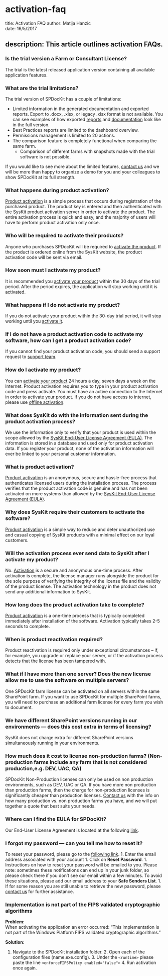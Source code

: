 # activation-faq

title: Activation FAQ author: Matija Hanzic  
date: 16/5/2017

## description: This article outlines activation FAQs.

### Is the trial version a Farm or Consultant License?

The trial is the latest released application version containing all available application features.

### What are the trial limitations?

The trial version of SPDocKit has a couple of limitations:

* Limited information in the generated documentation and exported reports. Export to .docx, .xlsx, or legacy .xlsx format is not available. You can see examples of how exported [reports](https://www.syskit.com/products/spdockit/resources/documentation-report-examples/) and [documentation](https://www.syskit.com/products/spdockit/resources/documentation-report-examples/) look like in the full version.
* Best Practices reports are limited to the dashboard overview.
* Permissions management is limited to 20 actions.
* The comparison feature is completely functional when comparing the same farm.
  * Comparison of different farms with snapshots made with the trial software is not possible.

If you would like to see more about the limited features, [contact us](https://www.syskit.com/company/contact-us/) and we will be more than happy to organize a demo for you and your colleagues to show SPDocKit at its full strength.

### What happens during product activation?

[Product activation](activation-faq.md#internal/activation/activate-spdockit) is a simple process that occurs during registration of the purchased product. The product key is entered and then authenticated with the SysKit product activation server in order to activate the product. The entire activation process is quick and easy, and the majority of users will have to perform product activation only once.

### Who will be required to activate their products?

Anyone who purchases SPDocKit will be required to [activate the product](activation-faq.md#internal/activation/activate-spdockit). If the product is ordered online from the SysKit website, the product activation code will be sent via email.

### How soon must I activate my product?

It is recommended you [activate your product](activation-faq.md#internal/activation/activate-spdockit) within the 30 days of the trial period. After the period expires, the application will stop working until it is activated.

### What happens if I do not activate my product?

If you do not activate your product within the 30-day trial period, it will stop working until you [activate it](activation-faq.md#internal/activation/activate-spdockit).

### If I do not have a product activation code to activate my software, how can I get a product activation code?

If you cannot find your product activation code, you should send a support request to [support team](https://www.syskit.com/company/contact-us/).

### How do I activate my product?

You can [activate your product](activation-faq.md#internal/activation/activate-spdockit) 24 hours a day, seven days a week on the Internet. Product activation requires you to type in your product activation code and press activate. You must have an active connection to the Internet in order to activate your product. If you do not have access to internet, please use [offline activation](activation-faq.md#internal/activation/activate-spdockit).

### What does SysKit do with the information sent during the product activation process?

We use the information only to verify that your product is used within the scope allowed by the [SysKit End-User License Agreement \(EULA\)](https://www.syskit.com/eula). The information is stored in a database and used only for product activation data. If you register your product, none of the activation information will ever be linked to your personal customer information.

### What is product activation?

[Product activation](activation-faq.md#internal/activation/activate-spdockit) is an anonymous, secure and hassle-free process that authenticates licensed users during the installation process. The process verifies that the product activation code is genuine and has not been activated on more systems than allowed by the [SysKit End-User License Agreement \(EULA\)](https://www.syskit.com/eula).

### Why does SysKit  require their customers to activate the software?

[Product activation](activation-faq.md#internal/activation/activate-spdockit) is a simple way to reduce and deter unauthorized use and casual copying of SysKit products with a minimal effect on our loyal customers.

### Will the activation process ever send data to SysKit after I activate my product?

No. [Activation](activation-faq.md#internal/activation/activate-spdockit) is a secure and anonymous one-time process. After activation is complete, the license manager runs alongside the product for the sole purpose of verifying the integrity of the license file and the validity of the product license. The activation technology in the product does not send any additional information to SysKit.

### How long does the product activation take to complete?

[Product activation](activation-faq.md#internal/activation/activate-spdockit) is a one-time process that is typically completed immediately after installation of the software. Activation typically takes 2-5 seconds to complete.

### When is product reactivation required?

Product reactivation is required only under exceptional circumstances – if, for example, you upgrade or replace your server, or if the activation process detects that the license has been tampered with.

### What if I have more than one server? Does the new license allow me to use the software on multiple servers?

One SPDocKit farm license can be activated on all servers within the same SharePoint farm. If you want to use SPDocKit for multiple SharePoint farms, you will need to purchase an additional farm license for every farm you wish to document.

### We have different SharePoint versions running in our environments — does this cost extra in terms of licensing?

SysKit does not charge extra for different SharePoint versions simultaneously running in your environments.

### How much does it cost to license non-production farms? \(Non-production farms include any farm that is not considered production,e.g. DEV, UAC, QA\)

SPDocKit Non-Production licenses can only be used on non production environments, such as DEV, UAC or QA. If you have more non production than production farms, then the charge for non-production licenses is significantly cheaper than production licenses. [Contact us](https://www.spdockit.com/support/contact-us/) with the info on how many production vs. non production farms you have, and we will put together a quote that best suits your needs.

### Where can I find the EULA for SPDocKit?

Our End-User License Agreement is located at the following [link](https://www.syskit.com/eula).

### I forgot my password — can you tell me how to reset it?

To reset your password, please go to the [following link](https://my.syskit.com/ForgotPassword.aspx). 1. Enter the email address associated with your account 1. Click on **Reset Password**. 1. Instructions on how to reset your password will be emailed to you. Please note: sometimes these notifications can end up in your junk folder, so please check there if you don’t see our email within a few minutes. To avoid these situations, please add our email address to your **Safe Senders List**. 1. If for some reason you are still unable to retrieve the new password, please [contact us](https://www.spdockit.com/support/contact-us/) for further assistance.

### Implementation is not part of the FIPS validated cryptographic algorithms

**Problem:**  
When activating the application an error occurred: “This implementation is not part of the Windows Platform FIPS validated cryptographic algorithms.”

**Solution:**  
1. Navigate to the SPDocKit installation folder. 2. Open each of the configuration files \(name.exe.config\). 3. Under the `<runtime>` please paste the line `<enforceFIPSPolicy enabled="false">` 4. Run activation once again.

